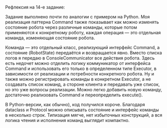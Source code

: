 Рефлексия на 14-е задание:  

Задание выполнено почти по аналогии с примером на Python.
Моя реализация паттерна Command также показывает как можно изменять состояние робота через различные команды, которые потом применяются к конкретному роботу,
каждая операция — это отдельная команда, изменяющая состояние робота.

Команда — это отдельный класс, реализующий интерфейс Command, а состояние (RobotState) передаётся и возвращается явно.
Вместо списка логов я передаю в ConsoleCommunicator все действия робота.
Здесь есть недочет можно отделить логику коммуникатор от интерфейса Command и использовать его только в определенном типе Executor,
в зависимости от реализации и потребности конкретного робота. Ну и также можно регистрировать команды в конкретном Executor, 
а не создавать список команд, а стороне клиента и передавать уже список, но это уже вопросы реализации.
Можно легко добавить новую команду, достаточно реализовать Command и переопределить execute().

В Python-версии, как обычно), код получился короче.
Благодаря dataclass и Protocol можно описывать состояние и интерфейс команды в несколько строк.
Типизация мягче, нет избыточных конструкций, а вся логика чтения и исполнения команд выглядит компактно.
